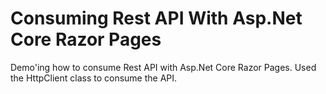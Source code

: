 # Consuming Rest API With Asp.Net Core Razor Pages

Demo'ing how to consume Rest API with Asp.Net Core Razor Pages. 
Used the HttpClient class to consume the API. 